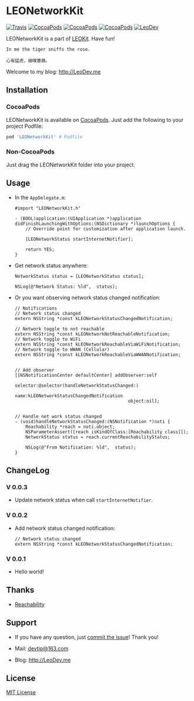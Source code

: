 # LEONetworkKit

[![Travis](https://img.shields.io/travis/iTofu/LEONetworkKit.svg?style=flat)](https://travis-ci.org/iTofu/LEONetworkKit)
[![CocoaPods](https://img.shields.io/cocoapods/v/LEONetworkKit.svg)](http://cocoadocs.org/docsets/LEONetworkKit)
[![CocoaPods](https://img.shields.io/cocoapods/l/LEONetworkKit.svg)](https://raw.githubusercontent.com/iTofu/LEONetworkKit/master/LICENSE)
[![CocoaPods](https://img.shields.io/cocoapods/p/LEONetworkKit.svg)](http://cocoadocs.org/docsets/LEONetworkKit)
[![LeoDev](https://img.shields.io/badge/blog-LeoDev.me-brightgreen.svg)](http://leodev.me)

LEONetworkKit is a part of [LEOKit](https://github.com/iTofu/LEOKit). Have fun!


```
In me the tiger sniffs the rose.

心有猛虎，细嗅蔷薇。
```

Welcome to my blog: http://LeoDev.me



<!-- **[中文介绍](https://github.com/iTofu/LEONetworkKit/blob/master/README_zh-CN.md)** -->




## Installation

### CocoaPods

LEONetworkKit is available on [CocoaPods](https://cocoapods.org/). Just add the following to your project Podfile:

```ruby
pod 'LEONetworkKit' # Podfile
```

### Non-CocoaPods

Just drag the LEONetworkKit folder into your project.



## Usage

* In the `AppDelegate.m`:

	```objc
	#import "LEONetworkKit.h"

	- (BOOL)application:(UIApplication *)application didFinishLaunchingWithOptions:(NSDictionary *)launchOptions {
	    // Override point for customization after application launch.
	    
	    [LEONetworkStatus startInternetNotifier];
	    
	    return YES;
	}
	```

* Get network status anywhere:

	```objc
	NetworkStatus status = [LEONetworkStatus status];
	
    NSLog(@"Network Status: %ld",  status);
	```

* Or you want observing network status changed notification:

	```objc
	// Notifications
	// Network status changed
	extern NSString *const kLEONetworkStatusChangedNotification;

	// Network toggle to not reachable
	extern NSString *const kLEONetworkNotReachableNotification;
	// Network toggle to WiFi
	extern NSString *const kLEONetworkReachableViaWiFiNotification;
	// Network toggle to WWAN (Cellular)
	extern NSString *const kLEONetworkReachableViaWWANNotification;


	// Add observer
	[[NSNotificationCenter defaultCenter] addObserver:self
                                             selector:@selector(handleNetworkStatusChanged:)
                                                 name:kLEONetworkStatusChangedNotification
                                               object:nil];
	

	// Handle net work status changed
	- (void)handleNetworkStatusChanged:(NSNotification *)noti {
	    Reachability *reach = noti.object;
	    NSParameterAssert([reach isKindOfClass:[Reachability class]]);
	    NetworkStatus status = reach.currentReachabilityStatus;
	    
	    NSLog(@"From Notification: %ld",  status);
	}
	```



## ChangeLog

### V 0.0.3

* Update network status when call `startInternetNotifier`.


### V 0.0.2

* Add network status changed notification:

	```objc
	// Network status changed
	extern NSString *const kLEONetworkStatusChangedNotification;
	```


### V 0.0.1

* Hello world!


## Thanks

* [Reachability](https://developer.apple.com/library/content/samplecode/Reachability)


## Support

* If you have any question, just [commit the issue](https://github.com/iTofu/LEONetworkKit/issues/new)! Thank you!

* Mail: devtip@163.com

* Blog: http://LeoDev.me



## License

[MIT License](http://opensource.org/licenses/MIT)
